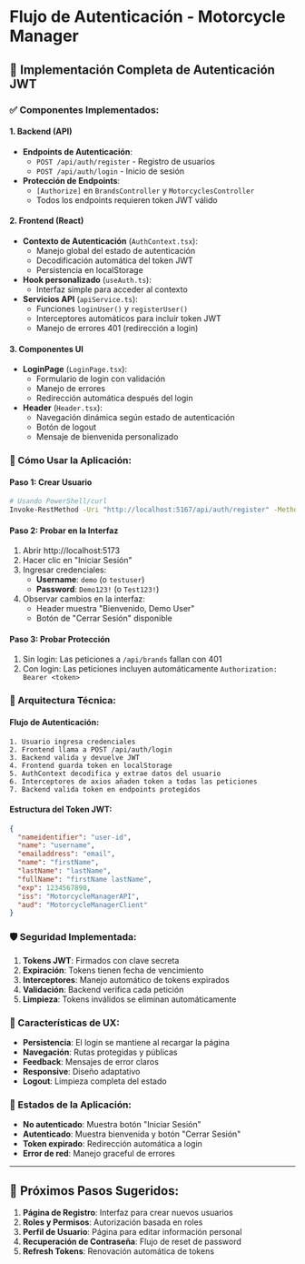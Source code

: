 # Flujo de Autenticación - Motorcycle Manager

## 🔐 Implementación Completa de Autenticación JWT

### ✅ Componentes Implementados:

#### 1. **Backend (API)**
- **Endpoints de Autenticación**:
  - `POST /api/auth/register` - Registro de usuarios
  - `POST /api/auth/login` - Inicio de sesión
- **Protección de Endpoints**:
  - `[Authorize]` en `BrandsController` y `MotorcyclesController`
  - Todos los endpoints requieren token JWT válido

#### 2. **Frontend (React)**
- **Contexto de Autenticación** (`AuthContext.tsx`):
  - Manejo global del estado de autenticación
  - Decodificación automática del token JWT
  - Persistencia en localStorage
- **Hook personalizado** (`useAuth.ts`):
  - Interfaz simple para acceder al contexto
- **Servicios API** (`apiService.ts`):
  - Funciones `loginUser()` y `registerUser()`
  - Interceptores automáticos para incluir token JWT
  - Manejo de errores 401 (redirección a login)

#### 3. **Componentes UI**
- **LoginPage** (`LoginPage.tsx`):
  - Formulario de login con validación
  - Manejo de errores
  - Redirección automática después del login
- **Header** (`Header.tsx`):
  - Navegación dinámica según estado de autenticación
  - Botón de logout
  - Mensaje de bienvenida personalizado

### 🚀 Cómo Usar la Aplicación:

#### **Paso 1: Crear Usuario**
```bash
# Usando PowerShell/curl
Invoke-RestMethod -Uri "http://localhost:5167/api/auth/register" -Method POST -ContentType "application/json" -Body '{"username": "demo", "name": "Demo", "lastName": "User", "email": "demo@test.com", "password": "Demo123!", "confirmPassword": "Demo123!"}'
```

#### **Paso 2: Probar en la Interfaz**
1. Abrir http://localhost:5173
2. Hacer clic en "Iniciar Sesión"
3. Ingresar credenciales:
   - **Username**: `demo` (o `testuser`)
   - **Password**: `Demo123!` (o `Test123!`)
4. Observar cambios en la interfaz:
   - Header muestra "Bienvenido, Demo User"
   - Botón de "Cerrar Sesión" disponible

#### **Paso 3: Probar Protección**
1. Sin login: Las peticiones a `/api/brands` fallan con 401
2. Con login: Las peticiones incluyen automáticamente `Authorization: Bearer <token>`

### 🔧 Arquitectura Técnica:

#### **Flujo de Autenticación**:
```
1. Usuario ingresa credenciales
2. Frontend llama a POST /api/auth/login
3. Backend valida y devuelve JWT
4. Frontend guarda token en localStorage
5. AuthContext decodifica y extrae datos del usuario
6. Interceptores de axios añaden token a todas las peticiones
7. Backend valida token en endpoints protegidos
```

#### **Estructura del Token JWT**:
```json
{
  "nameidentifier": "user-id",
  "name": "username",
  "emailaddress": "email",
  "name": "firstName",
  "lastName": "lastName",
  "fullName": "firstName lastName",
  "exp": 1234567890,
  "iss": "MotorcycleManagerAPI",
  "aud": "MotorcycleManagerClient"
}
```

### 🛡️ Seguridad Implementada:

1. **Tokens JWT**: Firmados con clave secreta
2. **Expiración**: Tokens tienen fecha de vencimiento
3. **Interceptores**: Manejo automático de tokens expirados
4. **Validación**: Backend verifica cada petición
5. **Limpieza**: Tokens inválidos se eliminan automáticamente

### 📱 Características de UX:

- **Persistencia**: El login se mantiene al recargar la página
- **Navegación**: Rutas protegidas y públicas
- **Feedback**: Mensajes de error claros
- **Responsive**: Diseño adaptativo
- **Logout**: Limpieza completa del estado

### 🔄 Estados de la Aplicación:

- **No autenticado**: Muestra botón "Iniciar Sesión"
- **Autenticado**: Muestra bienvenida y botón "Cerrar Sesión"
- **Token expirado**: Redirección automática a login
- **Error de red**: Manejo graceful de errores

---

## 🎯 Próximos Pasos Sugeridos:

1. **Página de Registro**: Interfaz para crear nuevos usuarios
2. **Roles y Permisos**: Autorización basada en roles
3. **Perfil de Usuario**: Página para editar información personal
4. **Recuperación de Contraseña**: Flujo de reset de password
5. **Refresh Tokens**: Renovación automática de tokens
